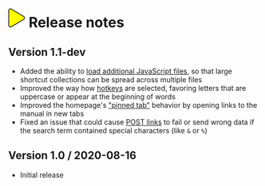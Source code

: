 # ![](img/arrow.svg) Release notes

## Version 1.1-dev

- Added the ability to [load additional JavaScript files](loading-separate-files.md),
  so that large shortcut collections can be spread across multiple files
- Improved the way how [hotkeys](hotkeys.md) are selected,
  favoring letters that are uppercase or appear at the beginning of words
- Improved the homepage's ["pinned tab"](homepage.md) behavior
  by opening links to the manual in new tabs
- Fixed an issue that could cause [POST links](post-links.md) to fail or send wrong data
  if the search term contained special characters (like `&` or `%`)

## Version 1.0 / 2020-08-16

- Initial release
